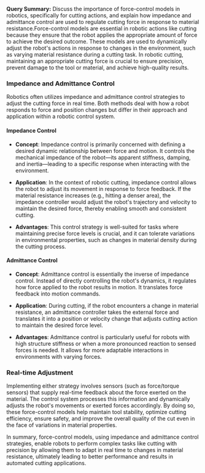 **Query Summary:** Discuss the importance of force-control models in robotics, specifically for cutting actions, and explain how impedance and admittance control are used to regulate cutting force in response to material resistance.Force-control models are essential in robotic actions like cutting because they ensure that the robot applies the appropriate amount of force to achieve the desired outcome. These models are used to dynamically adjust the robot's actions in response to changes in the environment, such as varying material resistance during a cutting task. In robotic cutting, maintaining an appropriate cutting force is crucial to ensure precision, prevent damage to the tool or material, and achieve high-quality results.

### Impedance and Admittance Control

Robotics often utilizes impedance and admittance control strategies to adjust the cutting force in real time. Both methods deal with how a robot responds to force and position changes but differ in their approach and application within a robotic control system.

#### Impedance Control

- **Concept**: Impedance control is primarily concerned with defining a desired dynamic relationship between force and motion. It controls the mechanical impedance of the robot—its apparent stiffness, damping, and inertia—leading to a specific response when interacting with the environment.
  
- **Application**: In the context of robotic cutting, impedance control allows the robot to adjust its movement in response to force feedback. If the material resistance increases (e.g., hitting a denser area), the impedance controller would adjust the robot's trajectory and velocity to maintain the desired force, thereby enabling smooth and consistent cutting.

- **Advantages**: This control strategy is well-suited for tasks where maintaining precise force levels is crucial, and it can tolerate variations in environmental properties, such as changes in material density during the cutting process.

#### Admittance Control

- **Concept**: Admittance control is essentially the inverse of impedance control. Instead of directly controlling the robot's dynamics, it regulates how force applied to the robot results in motion. It translates force feedback into motion commands.

- **Application**: During cutting, if the robot encounters a change in material resistance, an admittance controller takes the external force and translates it into a position or velocity change that adjusts cutting action to maintain the desired force level.

- **Advantages**: Admittance control is particularly useful for robots with high structure stiffness or when a more pronounced reaction to sensed forces is needed. It allows for more adaptable interactions in environments with varying forces.

### Real-time Adjustment

Implementing either strategy involves sensors (such as force/torque sensors) that supply real-time feedback about the force exerted on the material. The control system processes this information and dynamically adjusts the robot's movements or exerted forces accordingly. By doing so, these force-control models help maintain tool stability, optimize cutting efficiency, ensure safety, and improve the overall quality of the cut even in the face of variations in material properties.

In summary, force-control models, using impedance and admittance control strategies, enable robots to perform complex tasks like cutting with precision by allowing them to adapt in real time to changes in material resistance, ultimately leading to better performance and results in automated cutting applications.